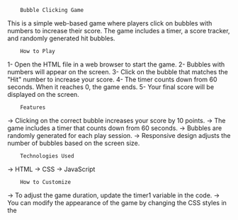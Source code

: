         Bubble Clicking Game
This is a simple web-based game where players click on bubbles with numbers to increase their score. The game includes a timer, a score tracker, and randomly generated hit bubbles.



        How to Play
1- Open the HTML file in a web browser to start the game.
2- Bubbles with numbers will appear on the screen.
3- Click on the bubble that matches the "Hit" number to increase your score.
4- The timer counts down from 60 seconds. When it reaches 0, the game ends.
5- Your final score will be displayed on the screen.

        Features
-> Clicking on the correct bubble increases your score by 10 points.
-> The game includes a timer that counts down from 60 seconds.
-> Bubbles are randomly generated for each play session.
-> Responsive design adjusts the number of bubbles based on the screen size.


        Technologies Used
-> HTML
-> CSS
-> JavaScript

        How to Customize
-> To adjust the game duration, update the timer1 variable in the code.
-> You can modify the appearance of the game by changing the CSS styles in the <style> section.
-> The game layout can be further customized by adjusting the HTML structure in the <body> section.

click to use -> https://bubble-game-org.netlify.app